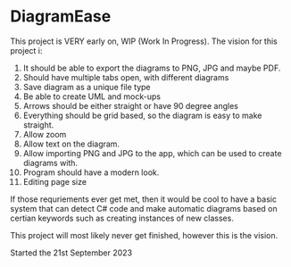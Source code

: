 # DiagramEase

This project is VERY early on, WIP (Work In Progress).
The vision for this project i: 
1. It should be able to export the diagrams to PNG, JPG and maybe PDF.
2. Should have multiple tabs open, with different diagrams
3. Save diagram as a unique file type
4. Be able to create UML and mock-ups
5. Arrows should be either straight or have 90 degree angles
6. Everything should be grid based, so the diagram is easy to make straight.
7. Allow zoom
8. Allow text on the diagram.
9. Allow importing PNG and JPG to the app, which can be used to create diagrams with.
10. Program should have a modern look.
11. Editing page size

If those requriements ever get met, then it would be cool to have a basic system that can detect C# code and make automatic diagrams based on certian keywords such as creating instances of new classes.

This project will most likely never get finished, however this is the vision.

Started the 21st September 2023
